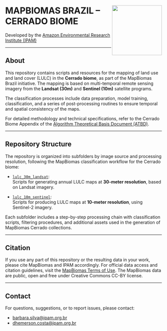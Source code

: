 <div>
    <img src='https://github.com/mapbiomas-brazil/cerrado/blob/mapbiomas60/2-general-map/www/ipam_logo.jpg?raw=true' height='auto' width='160' align='right'>
    <h1> MAPBIOMAS BRAZIL – CERRADO BIOME </h1>
</div>

Developed by the [Amazon Environmental Research Institute (IPAM)](https://ipam.org.br/)

---

## About

This repository contains scripts and resources for the mapping of land use and land cover (LULC) in the **Cerrado biome**, as part of the MapBiomas Brazil initiative. The mapping is based on multi-temporal remote sensing imagery from the **Landsat (30m)** and **Sentinel (10m)** satellite programs.

The classification processes include data preparation, model training, classification, and a series of post-processing routines to ensure temporal and spatial consistency of the maps.

For detailed methodology and technical specifications, refer to the Cerrado Biome Appendix of the [Algorithm Theoretical Basis Document (ATBD)](https://mapbiomas.org/download-dos-atbds).

---

## Repository Structure

The repository is organized into subfolders by image source and processing resolution, following the MapBiomas classification workflow for the Cerrado biome:

- [`lulc_30m_landsat`](https://github.com/mapbiomas/brazil-cerrado/tree/main/lulc_30m_landsat):  
  Scripts for generating annual LULC maps at **30-meter resolution**, based on Landsat imagery.

- [`lulc_10m_sentinel`](https://github.com/mapbiomas/brazil-cerrado/tree/main/lulc_10m_sentinel):  
  Scripts for producing LULC maps at **10-meter resolution**, using Sentinel-2 imagery.

Each subfolder includes a step-by-step processing chain with classification scripts, filtering procedures, and additional assets used in the generation of MapBiomas Cerrado collections.

---

## Citation

If you use any part of this repository or the resulting data in your work, please cite MapBiomas and IPAM accordingly. For official data access and citation guidelines, visit the [MapBiomas Terms of Use](https://brasil.mapbiomas.org/termos-de-uso/). The MapBiomas data are public, open and free under Creative Commons CC-BY license.

---

## Contact

For questions, suggestions, or to report issues, please contact:

- [barbara.silva@ipam.org.br](mailto:barbara.silva@ipam.org.br)  
- [dhemerson.costa@ipam.org.br](mailto:dhemerson.costa@ipam.org.br)
